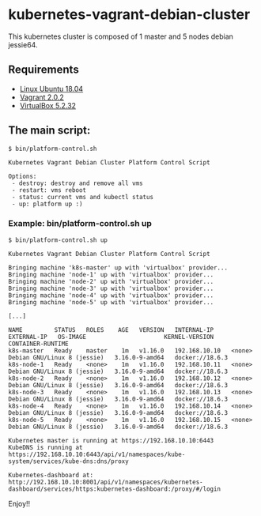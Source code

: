 # kubernetes-vagrant-debian-cluster

This kubernetes cluster is composed of 1 master and 5 nodes debian jessie64.

## Requirements

- [Linux Ubuntu 18.04](https://ubuntu.com/)
- [Vagrant 2.0.2](https://www.vagrantup.com/)
- [VirtualBox 5.2.32](https://www.virtualbox.org/)

## The main script:

```console
$ bin/platform-control.sh

Kubernetes Vagrant Debian Cluster Platform Control Script

Options:
 - destroy: destroy and remove all vms
 - restart: vms reboot
 - status: current vms and kubectl status
 - up: platform up :)
```

### Example: bin/platform-control.sh up

```console
$ bin/platform-control.sh up

Kubernetes Vagrant Debian Cluster Platform Control Script

Bringing machine 'k8s-master' up with 'virtualbox' provider...
Bringing machine 'node-1' up with 'virtualbox' provider...
Bringing machine 'node-2' up with 'virtualbox' provider...
Bringing machine 'node-3' up with 'virtualbox' provider...
Bringing machine 'node-4' up with 'virtualbox' provider...
Bringing machine 'node-5' up with 'virtualbox' provider...

[...]

NAME         STATUS   ROLES    AGE   VERSION   INTERNAL-IP     EXTERNAL-IP   OS-IMAGE                      KERNEL-VERSION   CONTAINER-RUNTIME
k8s-master   Ready    master    1m   v1.16.0   192.168.10.10   <none>        Debian GNU/Linux 8 (jessie)   3.16.0-9-amd64   docker://18.6.3
k8s-node-1   Ready    <none>    1m   v1.16.0   192.168.10.11   <none>        Debian GNU/Linux 8 (jessie)   3.16.0-9-amd64   docker://18.6.3
k8s-node-2   Ready    <none>    1m   v1.16.0   192.168.10.12   <none>        Debian GNU/Linux 8 (jessie)   3.16.0-9-amd64   docker://18.6.3
k8s-node-3   Ready    <none>    1m   v1.16.0   192.168.10.13   <none>        Debian GNU/Linux 8 (jessie)   3.16.0-9-amd64   docker://18.6.3
k8s-node-4   Ready    <none>    1m   v1.16.0   192.168.10.14   <none>        Debian GNU/Linux 8 (jessie)   3.16.0-9-amd64   docker://18.6.3
k8s-node-5   Ready    <none>    1m   v1.16.0   192.168.10.15   <none>        Debian GNU/Linux 8 (jessie)   3.16.0-9-amd64   docker://18.6.3

Kubernetes master is running at https://192.168.10.10:6443
KubeDNS is running at https://192.168.10.10:6443/api/v1/namespaces/kube-system/services/kube-dns:dns/proxy

Kubernetes-dashboard at: http://192.168.10.10:8001/api/v1/namespaces/kubernetes-dashboard/services/https:kubernetes-dashboard:/proxy/#/login
```

Enjoy!!